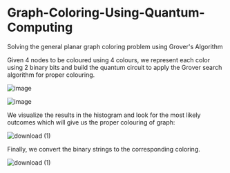 # Graph-Coloring-Using-Quantum-Computing
Solving the general planar graph coloring problem using Grover's Algorithm

Given 4 nodes to be coloured using 4 colours, we represent each color using 2 binary bits and build the quantum circuit to apply the Grover search algorithm for proper colouring.

![image](https://github.com/user-attachments/assets/7d5005c5-d6de-4c29-87e5-0c1d37a19413)


![image](https://github.com/user-attachments/assets/401dc219-6e25-4148-94b0-60ca46115d79)

We visualize the results in the histogram and look for the most likely outcomes which will give us the proper colouring of graph:

![download (1)](https://github.com/user-attachments/assets/2edd3cd8-25ec-4a91-bf34-f49280c529bf)


Finally, we convert the binary strings to the corresponding coloring.

![download (1)](https://github.com/user-attachments/assets/ca13ab29-3bb5-42a9-ab61-f1a3aca457b5)

